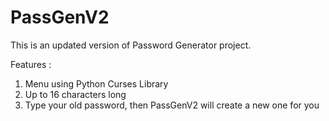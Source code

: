# PassGenV2

This is an updated version of Password Generator project. 

Features :
1. Menu using Python Curses Library
2. Up to 16 characters long
3. Type your old password, then PassGenV2 will create a new one for you
